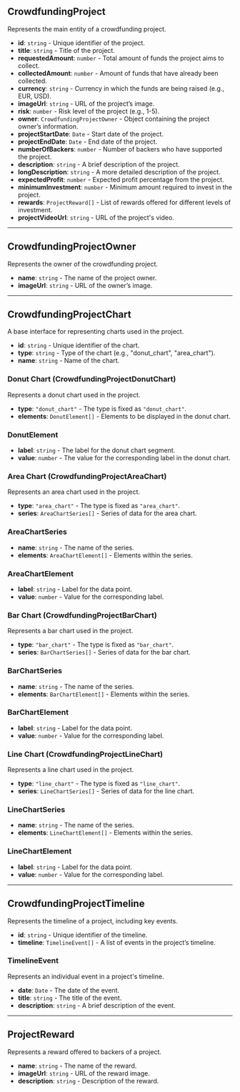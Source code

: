 ## CrowdfundingProject

Represents the main entity of a crowdfunding project.

- **id**: `string` - Unique identifier of the project.
- **title**: `string` - Title of the project.
- **requestedAmount**: `number` - Total amount of funds the project aims to collect.
- **collectedAmount**: `number` - Amount of funds that have already been collected.
- **currency**: `string` - Currency in which the funds are being raised (e.g., EUR, USD).
- **imageUrl**: `string` - URL of the project’s image.
- **risk**: `number` - Risk level of the project (e.g., 1-5).
- **owner**: `CrowdfundingProjectOwner` - Object containing the project owner’s information.
- **projectStartDate**: `Date` - Start date of the project.
- **projectEndDate**: `Date` - End date of the project.
- **numberOfBackers**: `number` - Number of backers who have supported the project.
- **description**: `string` - A brief description of the project.
- **longDescription**: `string` - A more detailed description of the project.
- **expectedProfit**: `number` - Expected profit percentage from the project.
- **minimumInvestment**: `number` - Minimum amount required to invest in the project.
- **rewards**: `ProjectReward[]` - List of rewards offered for different levels of investment.
- **projectVideoUrl**: `string` - URL of the project's video.

---

## CrowdfundingProjectOwner

Represents the owner of the crowdfunding project.

- **name**: `string` - The name of the project owner.
- **imageUrl**: `string` - URL of the owner’s image.

---

## CrowdfundingProjectChart

A base interface for representing charts used in the project.

- **id**: `string` - Unique identifier of the chart.
- **type**: `string` - Type of the chart (e.g., "donut_chart", "area_chart").
- **name**: `string` - Name of the chart.

### Donut Chart (CrowdfundingProjectDonutChart)

Represents a donut chart used in the project.

- **type**: `"donut_chart"` - The type is fixed as `"donut_chart"`.
- **elements**: `DonutElement[]` - Elements to be displayed in the donut chart.

### DonutElement

- **label**: `string` - The label for the donut chart segment.
- **value**: `number` - The value for the corresponding label in the donut chart.

### Area Chart (CrowdfundingProjectAreaChart)

Represents an area chart used in the project.

- **type**: `"area_chart"` - The type is fixed as `"area_chart"`.
- **series**: `AreaChartSeries[]` - Series of data for the area chart.

### AreaChartSeries

- **name**: `string` - The name of the series.
- **elements**: `AreaChartElement[]` - Elements within the series.

### AreaChartElement

- **label**: `string` - Label for the data point.
- **value**: `number` - Value for the corresponding label.

### Bar Chart (CrowdfundingProjectBarChart)

Represents a bar chart used in the project.

- **type**: `"bar_chart"` - The type is fixed as `"bar_chart"`.
- **series**: `BarChartSeries[]` - Series of data for the bar chart.

### BarChartSeries

- **name**: `string` - The name of the series.
- **elements**: `BarChartElement[]` - Elements within the series.

### BarChartElement

- **label**: `string` - Label for the data point.
- **value**: `number` - Value for the corresponding label.

### Line Chart (CrowdfundingProjectLineChart)

Represents a line chart used in the project.

- **type**: `"line_chart"` - The type is fixed as `"line_chart"`.
- **series**: `LineChartSeries[]` - Series of data for the line chart.

### LineChartSeries

- **name**: `string` - The name of the series.
- **elements**: `LineChartElement[]` - Elements within the series.

### LineChartElement

- **label**: `string` - Label for the data point.
- **value**: `number` - Value for the corresponding label.

---

## CrowdfundingProjectTimeline

Represents the timeline of a project, including key events.

- **id**: `string` - Unique identifier of the timeline.
- **timeline**: `TimelineEvent[]` - A list of events in the project’s timeline.

### TimelineEvent

Represents an individual event in a project's timeline.

- **date**: `Date` - The date of the event.
- **title**: `string` - The title of the event.
- **description**: `string` - A brief description of the event.

---

## ProjectReward

Represents a reward offered to backers of a project.

- **name**: `string` - The name of the reward.
- **imageUrl**: `string` - URL of the reward image.
- **description**: `string` - Description of the reward.